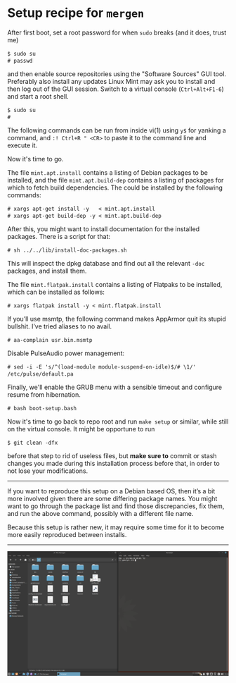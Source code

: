 # Setup recipe for `mergen`

After first boot, set a root password for when `sudo` breaks (and it
does, trust me)

    $ sudo su
    # passwd

and then enable source repositories using the "Software Sources" GUI
tool.  Preferably also install any updates Linux Mint may ask you to install
and then log out of the GUI session.  Switch to a virtual console
(`Ctrl+Alt+F1-6`) and start a root shell.

    $ sudo su
    #

The following commands can be run from inside vi(1) using `y$` for yanking
a command, and `:! Ctrl+R " <CR>` to paste it to the command line and
execute it.

Now it's time to go.


The file `mint.apt.install` contains a listing of Debian packages to be
installed, and the file `mint.apt.build-dep` contains a listing of
packages for which to fetch build dependencies.  The could be
installed by the following commands:

    # xargs apt-get install -y   < mint.apt.install
    # xargs apt-get build-dep -y < mint.apt.build-dep

After this, you might want to install documentation for the installed
packages.  There is a script for that:

    # sh ../../lib/install-doc-packages.sh
  
This will inspect the dpkg database and find out all the relevant
`-doc` packages, and install them.

The file `mint.flatpak.install` contains a listing of Flatpaks to be
installed, which can be installed as follows:

    # xargs flatpak install -y < mint.flatpak.install

If you’ll use msmtp, the following command makes AppArmor quit its
stupid bullshit.  I’ve tried aliases to no avail.

    # aa-complain usr.bin.msmtp

Disable PulseAudio power management:

    # sed -i -E 's/^(load-module module-suspend-on-idle)$/# \1/' /etc/pulse/default.pa

Finally, we'll enable the GRUB menu with a sensible timeout and
configure resume from hibernation.

    # bash boot-setup.bash

Now it's time to go back to repo root and run `make setup` or
similar, while still on the virtual console.  It might be opportune
to run

    $ git clean -dfx

before that step to rid of useless files, but **make sure to** commit
or stash changes you made during this installation process before
that, in order to not lose your modifications.

---

If you want to reproduce this setup on a Debian based OS, then it’s a
bit more involved given there are some differing package names.  You
might want to go through the package list and find those
discrepancies, fix them, and run the above command, possibly with a
different file name.

Because this setup is rather new, it may require some time for it to
become more easily reproduced between installs.

---

![screen cap](/candy/scr-mergen.png)
